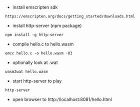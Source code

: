 * install emscripten sdk

`https://emscripten.org/docs/getting_started/downloads.html`

* install http-server (npm package)

`npm install -g http-server`

* compile hello.c to hello.wasm

`emcc hello.c -o hello.wasm -O3`

* optionally look at .wat

`wasm2wat hello.wasm`

* start http-server to play

`http-server`

* open browser to http://localhost:8081/hello.html
